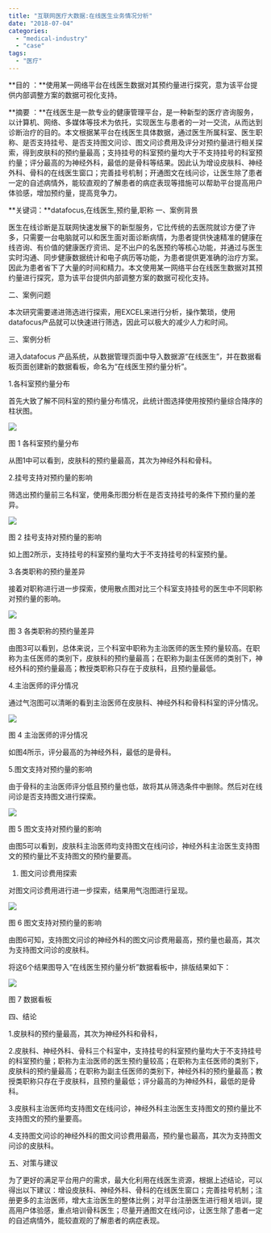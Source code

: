 ```yaml
---
title: "互联网医疗大数据:在线医生业务情况分析"
date: "2018-07-04"
categories: 
  - "medical-industry"
  - "case"
tags: 
  - "医疗"
---
```


**目的 ：**使用某一网络平台在线医生数据对其预约量进行探究，意为该平台提供内部调整方案的数据可视化支持。

**摘要 ：**在线医生是一款专业的健康管理平台，是一种新型的医疗咨询服务，以计算机、网络、多媒体等技术为依托，实现医生与患者的一对一交流，从而达到诊断治疗的目的。本文根据某平台在线医生具体数据，通过医生所属科室、医生职称、是否支持挂号、是否支持图文问诊、图文问诊费用及评分对预约量进行相关探索，得到皮肤科的预约量最高；支持挂号的科室预约量均大于不支持挂号的科室预约量；评分最高的为神经外科，最低的是骨科等结果。因此认为增设皮肤科、神经外科、骨科的在线医生窗口；完善挂号机制；开通图文在线问诊，让医生除了患者一定的自述病情外，能较直观的了解患者的病症表现等措施可以帮助平台提高用户体验感，增加预约量，提高竞争力。

**关键词：**datafocus,在线医生,预约量,职称 一、案例背景

医生在线诊断是互联网快速发展下的新型服务，它比传统的去医院就诊方便了许多，只需要一台电脑就可以和医生面对面诊断病情，为患者提供快速精准的健康在线咨询、有价值的健康医疗资讯、足不出户的名医预约等核心功能，并通过与医生实时沟通、同步健康数据统计和电子病历等功能，为患者提供更准确的治疗方案。因此为患者省下了大量的时间和精力。本文使用某一网络平台在线医生数据对其预约量进行探究，意为该平台提供内部调整方案的数据可视化支持。

二、案例问题

本次研究需要递进筛选进行探索，用EXCEL来进行分析，操作繁琐，使用datafocus产品就可以快速进行筛选，因此可以极大的减少人力和时间。

三、案例分析

进入datafocus 产品系统，从数据管理页面中导入数据源“在线医生”，并在数据看板页面创建新的数据看板，命名为“在线医生预约量分析”。

1.各科室预约量分布

首先大致了解不同科室的预约量分布情况，此统计图选择使用按预约量综合降序的柱状图。

![](images/word-image-13.png)

图 1 各科室预约量分布

从图1中可以看到，皮肤科的预约量最高，其次为神经外科和骨科。

2.挂号支持对预约量的影响

筛选出预约量前三名科室，使用条形图分析在是否支持挂号的条件下预约量的差异。

![](images/word-image-14.png)

图 2 挂号支持对预约量的影响

如上图2所示，支持挂号的科室预约量均大于不支持挂号的科室预约量。

3.各类职称的预约量差异

接着对职称进行进一步探索，使用散点图对比三个科室支持挂号的医生中不同职称对预约量的影响。

![](images/word-image-15.png)

图 3 各类职称的预约量差异

由图3可以看到，总体来说，三个科室中职称为主治医师的医生预约量较高。在职称为主任医师的类别下，皮肤科的预约量最高；在职称为副主任医师的类别下，神经外科的预约量最高；教授类职称只存在于皮肤科，且预约量最低。

4.主治医师的评分情况

通过气泡图可以清晰的看到主治医师在皮肤科、神经外科和骨科科室的评分情况。

![](images/word-image-16.png)

图 4 主治医师的评分情况

如图4所示，评分最高的为神经外科，最低的是骨科。

5.图文支持对预约量的影响

由于骨科的主治医师评分低且预约量也低，故将其从筛选条件中删除。然后对在线问诊是否支持图文进行探索。

![](images/word-image-17.png)

图 5 图文支持对预约量的影响

由图5可以看到，皮肤科主治医师均支持图文在线问诊，神经外科主治医生支持图文的预约量比不支持图文的预约量要高。

1. 图文问诊费用探索

对图文问诊费用进行进一步探索，结果用气泡图进行呈现。

![](images/word-image-18.png)

图 6 图文支持对预约量的影响

由图6可知，支持图文问诊的神经外科的图文问诊费用最高，预约量也最高，其次为支持图文问诊的皮肤科。

将这6个结果图导入“在线医生预约量分析”数据看板中，排版结果如下：

![](images/word-image-19.png)

图 7 数据看板

四、结论

1.皮肤科的预约量最高，其次为神经外科和骨科，

2.皮肤科、神经外科、骨科三个科室中，支持挂号的科室预约量均大于不支持挂号的科室预约量；职称为主治医师的医生预约量较高；在职称为主任医师的类别下，皮肤科的预约量最高；在职称为副主任医师的类别下，神经外科的预约量最高；教授类职称只存在于皮肤科，且预约量最低；评分最高的为神经外科，最低的是骨科。

3.皮肤科主治医师均支持图文在线问诊，神经外科主治医生支持图文的预约量比不支持图文的预约量要高。

4.支持图文问诊的神经外科的图文问诊费用最高，预约量也最高，其次为支持图文问诊的皮肤科。

五、对策与建议

为了更好的满足平台用户的需求，最大化利用在线医生资源，根据上述结论，可以得出以下建议：增设皮肤科、神经外科、骨科的在线医生窗口；完善挂号机制；注册更多的主治医师，增大主治医生的整体比例；对平台注册医生进行相关培训，提高用户体验感，重点培训骨科医生；尽量开通图文在线问诊，让医生除了患者一定的自述病情外，能较直观的了解患者的病症表现。
